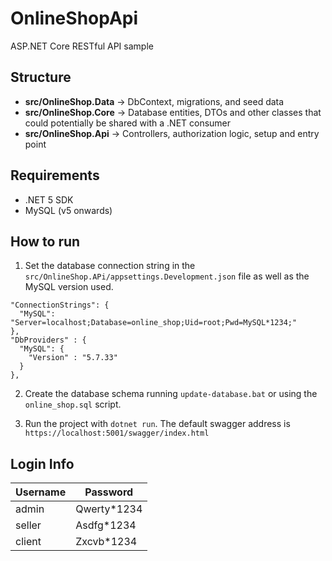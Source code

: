 # OnlineShopApi

ASP.NET Core RESTful API sample

## Structure

- **src/OnlineShop.Data** -> DbContext, migrations, and seed data
- **src/OnlineShop.Core** -> Database entities, DTOs and other classes that could potentially be shared with a .NET consumer
- **src/OnlineShop.Api** -> Controllers, authorization logic, setup and entry point

## Requirements
- .NET 5 SDK
- MySQL (v5 onwards)

## How to run

1. Set the database connection string in the `src/OnlineShop.APi/appsettings.Development.json` file as well as the MySQL version used.

  ````
  "ConnectionStrings": {
    "MySQL": "Server=localhost;Database=online_shop;Uid=root;Pwd=MySQL*1234;"
  },
  "DbProviders" : {
    "MySQL": {
      "Version" : "5.7.33"
    }
  },
  ````
2. Create the database schema running `update-database.bat` or using the `online_shop.sql` script.

3. Run the project with `dotnet run`. The default swagger address is `https://localhost:5001/swagger/index.html`

## Login Info

| Username | Password    |
| -------- | ----------- |
| admin    | Qwerty*1234 |
| seller   | Asdfg*1234  |
| client   | Zxcvb*1234  |

